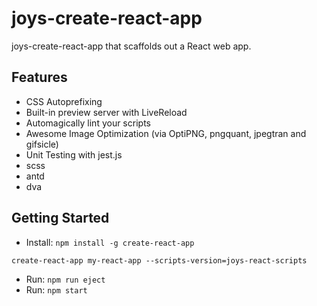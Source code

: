 # joys-create-react-app

joys-create-react-app that scaffolds out a React web app.

## Features

* CSS Autoprefixing
* Built-in preview server with LiveReload
* Automagically lint your scripts
* Awesome Image Optimization (via OptiPNG, pngquant, jpegtran and gifsicle)
* Unit Testing with jest.js
* scss
* antd
* dva

## Getting Started

- Install: `npm install -g create-react-app`

```
create-react-app my-react-app --scripts-version=joys-react-scripts
```

- Run: `npm run eject`
- Run: `npm start`



